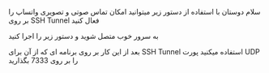 سلام دوستان 
با استفاده از دستور زیر میتوانید امکان تماس صوتی و تصویری واتساپ را بر روی SSH Tunnel فعال کنید 

به سرور خوب متصل شوید و دستور زیر را اجرا کنید 




بعد از این کار بر روی برنامه ای که از آن برای SSH Tunnel استفاده میکنید پورت UDP را بر روی 7333 بگذارید 


